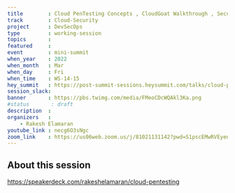 ```yaml
---
title        : Cloud PenTesting Concepts , CloudGoat Walkthrough , Securing Cloud Endpoints
track        : Cloud-Security
project      : DevSecOps
type         : working-session
topics       :
featured     :
event        : mini-summit
when_year    : 2022
when_month   : Mar
when_day     : Fri
when_time    : WS-14-15
hey_summit   : https://post-summit-sessions.heysummit.com/talks/cloud-pentesting-concepts-cloudgoat-walkthrough-securing-cloud-endpoints/
session_slack:
banner       : https://pbs.twimg.com/media/FMeoCDcWQAkl3Ka.png
#status       : draft
description  :
organizers   :
    - Rakesh Elamaran
youtube_link : necg6O3sNgc
zoom_link    : https://us06web.zoom.us/j/81021131142?pwd=S1pscEMwRVEyenp1UmhJbGhZS0d1UT09
---
```


## About this session
https://speakerdeck.com/rakeshelamaran/cloud-pentesting
